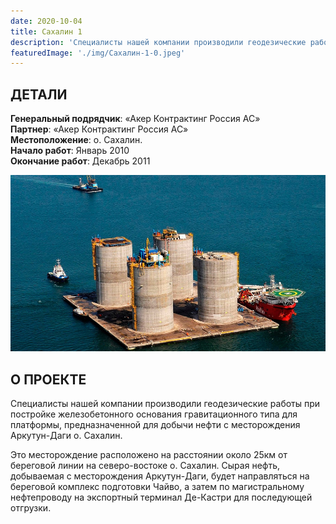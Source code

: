 ```yaml
---
date: 2020-10-04
title: Сахалин 1
description: 'Специалисты нашей компании производили геодезические работы при постройке железобетонного основания гравитационного типа для платформы.'
featuredImage: './img/Сахалин-1-0.jpeg'
---
```


## ДЕТАЛИ

**Генеральный подрядчик**: «Акер Контрактинг Россия АС»  
**Партнер**: «Акер Контрактинг Россия АС»  
**Местоположение**: о. Сахалин.  
**Начало работ**: Январь 2010  
**Окончание работ**: Декабрь 2011

![Сахалин 1](./img/Сахалин-1-1.jpeg)

## О ПРОЕКТЕ

Специалисты нашей компании производили геодезические работы при постройке железобетонного основания гравитационного типа для платформы, предназначенной для добычи нефти с месторождения Аркутун-Даги о. Сахалин.

Это месторождение расположено на расстоянии около 25км от береговой линии на северо-востоке о. Сахалин. Сырая нефть, добываемая с месторождения Аркутун-Даги, будет направляться на береговой комплекс подготовки Чайво, а затем по магистральному нефтепроводу на экспортный терминал Де-Кастри для последующей отгрузки.
